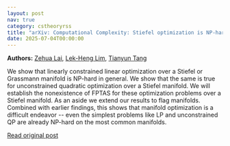 ```yaml
---
layout: post
nav: true
category: cstheoryrss
title: "arXiv: Computational Complexity: Stiefel optimization is NP-hard"
date: 2025-07-04T00:00:00
---
```


**Authors:** [Zehua Lai](https://dblp.uni-trier.de/search?q=Zehua+Lai), [Lek-Heng Lim](https://dblp.uni-trier.de/search?q=Lek-Heng+Lim), [Tianyun Tang](https://dblp.uni-trier.de/search?q=Tianyun+Tang)

We show that linearly constrained linear optimization over a Stiefel or
Grassmann manifold is NP-hard in general. We show that the same is true for
unconstrained quadratic optimization over a Stiefel manifold. We will establish
the nonexistence of FPTAS for these optimization problems over a Stiefel
manifold. As an aside we extend our results to flag manifolds. Combined with
earlier findings, this shows that manifold optimization is a difficult endeavor
-- even the simplest problems like LP and unconstrained QP are already NP-hard
on the most common manifolds.

[Read original post](http://arxiv.org/abs/2507.02839v1)
